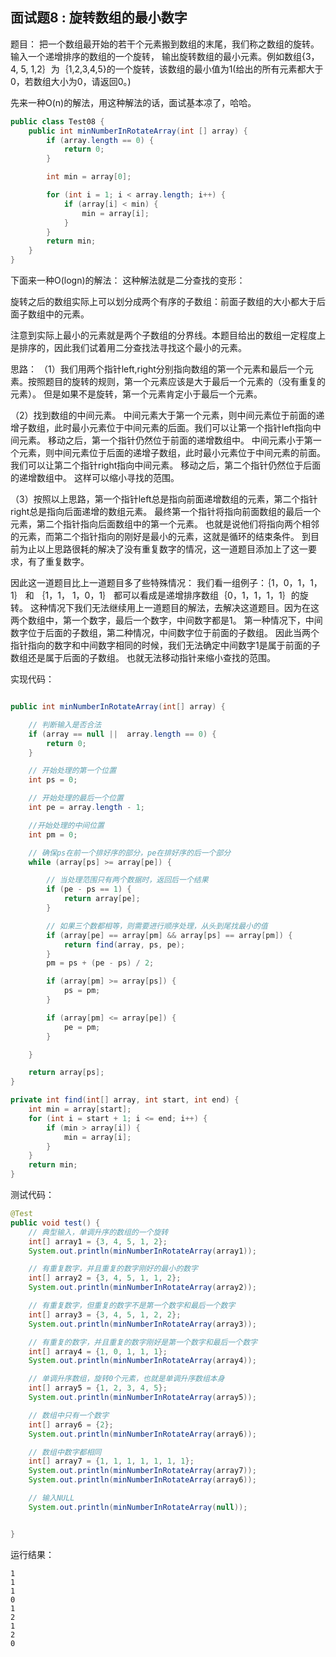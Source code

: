 ## 面试题8 : 旋转数组的最小数字



题目： 把一个数组最开始的若干个元素搬到数组的末尾，我们称之数组的旋转。输入一个递增排序的数组的一个旋转， 输出旋转数组的最小元素。例如数组{3，4, 5, 1,2｝为｛1,2,3,4,5}的一个旋转，该数组的最小值为1(给出的所有元素都大于0，若数组大小为0，请返回0。)


先来一种O(n)的解法，用这种解法的话，面试基本凉了，哈哈。
```java
public class Test08 {
    public int minNumberInRotateArray(int [] array) {
        if (array.length == 0) {
            return 0;
        }

        int min = array[0];

        for (int i = 1; i < array.length; i++) {
            if (array[i] < min) {
                min = array[i];
            }
        }
        return min;
    }
}

```

下面来一种O(logn)的解法：
这种解法就是二分查找的变形：

旋转之后的数组实际上可以划分成两个有序的子数组：前面子数组的大小都大于后面子数组中的元素。

注意到实际上最小的元素就是两个子数组的分界线。本题目给出的数组一定程度上是排序的，因此我们试着用二分查找法寻找这个最小的元素。

思路：
（1）我们用两个指针left,right分别指向数组的第一个元素和最后一个元素。按照题目的旋转的规则，第一个元素应该是大于最后一个元素的（没有重复的元素）。
但是如果不是旋转，第一个元素肯定小于最后一个元素。

（2）找到数组的中间元素。
中间元素大于第一个元素，则中间元素位于前面的递增子数组，此时最小元素位于中间元素的后面。我们可以让第一个指针left指向中间元素。
移动之后，第一个指针仍然位于前面的递增数组中。
中间元素小于第一个元素，则中间元素位于后面的递增子数组，此时最小元素位于中间元素的前面。我们可以让第二个指针right指向中间元素。
移动之后，第二个指针仍然位于后面的递增数组中。
这样可以缩小寻找的范围。

（3）按照以上思路，第一个指针left总是指向前面递增数组的元素，第二个指针right总是指向后面递增的数组元素。
最终第一个指针将指向前面数组的最后一个元素，第二个指针指向后面数组中的第一个元素。
也就是说他们将指向两个相邻的元素，而第二个指针指向的刚好是最小的元素，这就是循环的结束条件。
到目前为止以上思路很耗的解决了没有重复数字的情况，这一道题目添加上了这一要求，有了重复数字。

因此这一道题目比上一道题目多了些特殊情况：
我们看一组例子：｛1，0，1，1，1｝ 和 ｛1，1， 1，0，1｝ 都可以看成是递增排序数组｛0，1，1，1，1｝的旋转。
这种情况下我们无法继续用上一道题目的解法，去解决这道题目。因为在这两个数组中，第一个数字，最后一个数字，中间数字都是1。
第一种情况下，中间数字位于后面的子数组，第二种情况，中间数字位于前面的子数组。
因此当两个指针指向的数字和中间数字相同的时候，我们无法确定中间数字1是属于前面的子数组还是属于后面的子数组。
也就无法移动指针来缩小查找的范围。

实现代码：
```java

public int minNumberInRotateArray(int[] array) {

    // 判断输入是否合法
    if (array == null ||  array.length == 0) {
        return 0;
    }

    // 开始处理的第一个位置
    int ps = 0;

    // 开始处理的最后一个位置
    int pe = array.length - 1;

    //开始处理的中间位置
    int pm = 0;

    // 确保ps在前一个排好序的部分，pe在排好序的后一个部分
    while (array[ps] >= array[pe]) {

        // 当处理范围只有两个数据时，返回后一个结果
        if (pe - ps == 1) {
            return array[pe];
        }

        // 如果三个数都相等，则需要进行顺序处理，从头到尾找最小的值
        if (array[pe] == array[pm] && array[ps] == array[pm]) {
            return find(array, ps, pe);
        }
        pm = ps + (pe - ps) / 2;

        if (array[pm] >= array[ps]) {
            ps = pm;
        }

        if (array[pm] <= array[pe]) {
            pe = pm;
        }

    }

    return array[ps];
}

private int find(int[] array, int start, int end) {
    int min = array[start];
    for (int i = start + 1; i <= end; i++) {
        if (min > array[i]) {
            min = array[i];
        }
    }
    return min;
}

```

测试代码：
```java
@Test
public void test() {
    // 典型输入，单调升序的数组的一个旋转
    int[] array1 = {3, 4, 5, 1, 2};
    System.out.println(minNumberInRotateArray(array1));

    // 有重复数字，并且重复的数字刚好的最小的数字
    int[] array2 = {3, 4, 5, 1, 1, 2};
    System.out.println(minNumberInRotateArray(array2));

    // 有重复数字，但重复的数字不是第一个数字和最后一个数字
    int[] array3 = {3, 4, 5, 1, 2, 2};
    System.out.println(minNumberInRotateArray(array3));

    // 有重复的数字，并且重复的数字刚好是第一个数字和最后一个数字
    int[] array4 = {1, 0, 1, 1, 1};
    System.out.println(minNumberInRotateArray(array4));

    // 单调升序数组，旋转0个元素，也就是单调升序数组本身
    int[] array5 = {1, 2, 3, 4, 5};
    System.out.println(minNumberInRotateArray(array5));

    // 数组中只有一个数字
    int[] array6 = {2};
    System.out.println(minNumberInRotateArray(array6));

    // 数组中数字都相同
    int[] array7 = {1, 1, 1, 1, 1, 1, 1};
    System.out.println(minNumberInRotateArray(array7));
    System.out.println(minNumberInRotateArray(array6));

    // 输入NULL
    System.out.println(minNumberInRotateArray(null));


}
```

运行结果：
```
1
1
1
0
1
2
1
2
0
```

